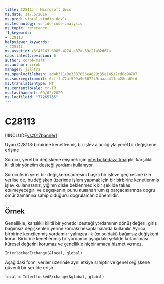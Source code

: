 ```yaml
---
title: C28113 | Microsoft Docs
ms.date: 11/15/2016
ms.prod: visual-studio-dev14
ms.technology: vs-ide-code-analysis
ms.topic: reference
f1_keywords:
- C28113
helpviewer_keywords:
- C28113
ms.assetid: c3f4f143-6985-4274-a87a-59c21a82d67a
caps.latest.revision: 6
author: corob-msft
ms.author: corob
manager: jillfra
ms.openlocfilehash: ad4b311a0e3537656e4629c35e14512ed8e90707
ms.sourcegitcommit: 6cfffa72af599a9d667249caaaa411bb28ea69fd
ms.translationtype: MT
ms.contentlocale: tr-TR
ms.lasthandoff: 09/02/2020
ms.locfileid: "77265735"
---
```

# <a name="c28113"></a>C28113
[!INCLUDE[vs2017banner](../includes/vs2017banner.md)]

Uyarı C28113: birbirine kenetlenmiş bir işlev aracılığıyla yerel bir değişkene erişme  
  
 Sürücü, yerel bir değişkene erişmek için [ınterlockedazaltma](https://msdn.microsoft.com/library/windows/hardware/ff547871.aspx)gibi, karşılıklı kilitli bir yönetim desteği yordamı kullanıyor.  
  
 Sürücülerin yerel bir değişkenin adresini başka bir işleve geçmesine izin verilse de, bu değişken üzerinde işlem yapmak için bir birbirine kenetlenmiş işlev kullanırsanız, yığının diske beklenmedik bir şekilde takas edilmeyeceğini ve değişkenin, bunu kullanan tüm iş parçacıklarında doğru ömür zamanına sahip olduğunu doğrulamanız önemlidir.  
  
## <a name="example"></a>Örnek  
 Genellikle, karşılıklı kilitli bir yönetici desteği yordamının dönüş değeri, giriş bağımsız değişkenleri yerine sonraki hesaplamalarda kullanılır. Ayrıca, birbirine kenetlenmiş yordamlar yalnızca ilk (en soldaki) bağımsız değişkeni korur. Birbirine kenetlenmiş bir yordamın aşağıdaki şekilde kullanılması küresel değerini korumaz ve genellikle hiçbir amaca hizmet vermez.  
  
```  
InterlockedExchange(&local, global)  
```  
  
 Aşağıdaki form, veriler üzerinde aynı etkiye sahiptir ve genel değişkene güvenli bir şekilde erişir.  
  
```  
local = InterllockedExchange(&global, global)  
  
```
